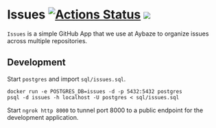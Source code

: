 # Issues [![Actions Status](https://github.com/aybaze/issues/workflows/build/badge.svg)](https://github.com/aybaze/issues/actions) [![](https://godoc.org/github.com/aybaze/issues?status.svg)](http://godoc.org/github.com/aybaze/issues)

`Issues` is a simple GitHub App that we use at Aybaze to organize issues across multiple repositories.

## Development

Start `postgres` and import `sql/issues.sql`.

```
docker run -e POSTGRES_DB=issues -d -p 5432:5432 postgres
psql -d issues -h localhost -U postgres < sql/issues.sql
```

Start `ngrok http 8000` to tunnel port 8000 to a public endpoint for the development application.